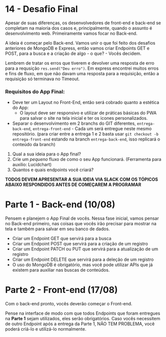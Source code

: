 # 14 - Desafio Final

Apesar de suas diferenças, os desenvolvedores de front-end e back-end se completam na maioria dos casos e, principalmente, quando o assunto é desenvolvimento web. Primeiramente vamos focar no Back-end. 

A ideia é começar pelo Back-end. Vamos unir o que foi feito dos desafios anteriores de MongoDB e Express, então vamos criar Endpoints GET e POST, para a busca e a criação de algo - o que? - Vocês decidem.

Lembrem de tratar os erros que tiverem e devolver uma resposta de erro para a requsição `res.send("Deu erro")`. Em express encontrei muitos erros e fins de fluxo, em que não davam uma resposta para a requisição, então a requisição só terminava no Timeout.

### Requisitos do App Final:

- Deve ter um Layout no Front-End, então será cobrado quanto a estética do App:
    - O layout deve ser responsivo e utilizar de práticas básicas do PWA para salvar o site na tela inicial e ter os icones personalizados. 
- Separar o desenvolvimento em 2 branchs do GIT diferentes, `entrega-back-end`, `entrega-front-end` - Cada um será entregue neste mesmo repositório. (para criar entre a entrega 1 e 2 basta usar `git checkout -b entrega-front-end` estando na branch `entrega-back-end`, isso replicará o conteúdo da branch)

1. Qual a sua ideia para o App final?
2. Crie um *pequeno* fluxo de como o seu App funcionará. (Ferramenta para auxilio: Lucidchart)
3. Quantos e quais endpoints você criará?

**TODOS DEVEM APRESENTAR A SUA IDEIA VIA SLACK COM OS TÓPICOS ABAIXO RESPONDIDOS ANTES DE COMEÇAREM A PROGRAMAR**

# Parte 1 - Back-end (10/08)

Pensem e planejem o App Final de vocês. Nessa fase inicial, vamos pensar no Back-end primeiro, nas coisas que vocês irão precisar para mostrar na tela e também para salvar em seu banco de dados.

- Criar um Endpoint GET que servirá para a busca
- Criar um Endpoint POST que servirá para a criação de um registro
- Criar um Endpoint PATCH ou PUT que servirá para a atualização de um registro
- Criar um Endpoint DELETE que servirá para a deleção de um registro
- O uso do MongoDB é obrigatório, mas você pode utilizar APIs que já existem para auxiliar nas buscas de conteúdos.

# Parte 2 - Front-end (17/08)

Com o back-end pronto, vocês deverão começar o Front-end.

Pense na interface de modo com que todos Endpoints que foram entregues na **Parte 1** sejam utilizados, eles serão obrigatórios. Caso vocês necessitem de outro Endpoint após a entrega da Parte 1, NÃO TEM PROBLEMA, você poderá criá-lo e utilizá-lo normalmente.
